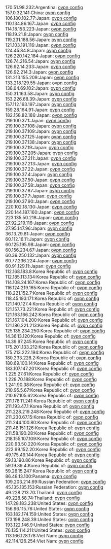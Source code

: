 170.51.98.232:Argentina: [ovpn config](vpn/170_51_98_232.ovpn)  
157.0.32.141:China: [ovpn config](vpn/157_0_32_141.ovpn)  
106.180.102.77:Japan: [ovpn config](vpn/106_180_102_77.ovpn)  
110.134.86.167:Japan: [ovpn config](vpn/110_134_86_167.ovpn)  
114.18.153.223:Japan: [ovpn config](vpn/114_18_153_223.ovpn)  
118.19.21.8:Japan: [ovpn config](vpn/118_19_21_8.ovpn)  
119.231.188.56:Japan: [ovpn config](vpn/119_231_188_56.ovpn)  
121.103.191.116:Japan: [ovpn config](vpn/121_103_191_116.ovpn)  
124.45.84.8:Japan: [ovpn config](vpn/124_45_84_8.ovpn)  
126.220.142.184:Japan: [ovpn config](vpn/126_220_142_184.ovpn)  
126.74.216.54:Japan: [ovpn config](vpn/126_74_216_54.ovpn)  
126.92.14.233:Japan: [ovpn config](vpn/126_92_14_233.ovpn)  
126.92.214.3:Japan: [ovpn config](vpn/126_92_214_3.ovpn)  
131.213.155.209:Japan: [ovpn config](vpn/131_213_155_209.ovpn)  
133.218.129.55:Japan: [ovpn config](vpn/133_218_129_55.ovpn)  
138.64.69.102:Japan: [ovpn config](vpn/138_64_69_102.ovpn)  
150.31.163.58:Japan: [ovpn config](vpn/150_31_163_58.ovpn)  
153.226.68.39:Japan: [ovpn config](vpn/153_226_68_39.ovpn)  
157.112.163.197:Japan: [ovpn config](vpn/157_112_163_197.ovpn)  
159.28.164.91:Japan: [ovpn config](vpn/159_28_164_91.ovpn)  
182.158.82.186:Japan: [ovpn config](vpn/182_158_82_186.ovpn)  
219.100.37.1:Japan: [ovpn config](vpn/219_100_37_1.ovpn)  
219.100.37.108:Japan: [ovpn config](vpn/219_100_37_108.ovpn)  
219.100.37.109:Japan: [ovpn config](vpn/219_100_37_109.ovpn)  
219.100.37.125:Japan: [ovpn config](vpn/219_100_37_125.ovpn)  
219.100.37.138:Japan: [ovpn config](vpn/219_100_37_138.ovpn)  
219.100.37.19:Japan: [ovpn config](vpn/219_100_37_19.ovpn)  
219.100.37.205:Japan: [ovpn config](vpn/219_100_37_205.ovpn)  
219.100.37.211:Japan: [ovpn config](vpn/219_100_37_211.ovpn)  
219.100.37.213:Japan: [ovpn config](vpn/219_100_37_213.ovpn)  
219.100.37.22:Japan: [ovpn config](vpn/219_100_37_22.ovpn)  
219.100.37.4:Japan: [ovpn config](vpn/219_100_37_4.ovpn)  
219.100.37.50:Japan: [ovpn config](vpn/219_100_37_50.ovpn)  
219.100.37.58:Japan: [ovpn config](vpn/219_100_37_58.ovpn)  
219.100.37.67:Japan: [ovpn config](vpn/219_100_37_67.ovpn)  
219.100.37.7:Japan: [ovpn config](vpn/219_100_37_7.ovpn)  
219.100.37.90:Japan: [ovpn config](vpn/219_100_37_90.ovpn)  
220.102.18.130:Japan: [ovpn config](vpn/220_102_18_130.ovpn)  
220.144.187.160:Japan: [ovpn config](vpn/220_144_187_160.ovpn)  
223.135.50.218:Japan: [ovpn config](vpn/223_135_50_218.ovpn)  
27.92.219.116:Japan: [ovpn config](vpn/27_92_219_116.ovpn)  
27.95.147.96:Japan: [ovpn config](vpn/27_95_147_96.ovpn)  
36.13.29.81:Japan: [ovpn config](vpn/36_13_29_81.ovpn)  
60.112.16.11:Japan: [ovpn config](vpn/60_112_16_11.ovpn)  
60.125.195.98:Japan: [ovpn config](vpn/60_125_195_98.ovpn)  
60.156.234.67:Japan: [ovpn config](vpn/60_156_234_67.ovpn)  
60.39.250.132:Japan: [ovpn config](vpn/60_39_250_132.ovpn)  
60.77.236.224:Japan: [ovpn config](vpn/60_77_236_224.ovpn)  
60.91.129.11:Japan: [ovpn config](vpn/60_91_129_11.ovpn)  
112.168.183.8:Korea Republic of: [ovpn config](vpn/112_168_183_8.ovpn)  
112.185.113.134:Korea Republic of: [ovpn config](vpn/112_185_113_134.ovpn)  
114.108.24.167:Korea Republic of: [ovpn config](vpn/114_108_24_167.ovpn)  
116.124.219.165:Korea Republic of: [ovpn config](vpn/116_124_219_165.ovpn)  
118.221.152.7:Korea Republic of: [ovpn config](vpn/118_221_152_7.ovpn)  
118.45.193.171:Korea Republic of: [ovpn config](vpn/118_45_193_171.ovpn)  
121.140.127.4:Korea Republic of: [ovpn config](vpn/121_140_127_4.ovpn)  
121.157.73.221:Korea Republic of: [ovpn config](vpn/121_157_73_221.ovpn)  
121.163.166.242:Korea Republic of: [ovpn config](vpn/121_163_166_242.ovpn)  
121.167.104.200:Korea Republic of: [ovpn config](vpn/121_167_104_200.ovpn)  
121.186.221.213:Korea Republic of: [ovpn config](vpn/121_186_221_213.ovpn)  
125.135.234.250:Korea Republic of: [ovpn config](vpn/125_135_234_250.ovpn)  
14.36.13.120:Korea Republic of: [ovpn config](vpn/14_36_13_120.ovpn)  
14.39.97.245:Korea Republic of: [ovpn config](vpn/14_39_97_245.ovpn)  
175.201.133.212:Korea Republic of: [ovpn config](vpn/175_201_133_212.ovpn)  
175.213.222.194:Korea Republic of: [ovpn config](vpn/175_213_222_194.ovpn)  
180.233.228.2:Korea Republic of: [ovpn config](vpn/180_233_228_2.ovpn)  
180.69.100.14:Korea Republic of: [ovpn config](vpn/180_69_100_14.ovpn)  
183.107.147.201:Korea Republic of: [ovpn config](vpn/183_107_147_201.ovpn)  
1.225.27.61:Korea Republic of: [ovpn config](vpn/1_225_27_61.ovpn)  
1.228.70.188:Korea Republic of: [ovpn config](vpn/1_228_70_188.ovpn)  
1.241.90.38:Korea Republic of: [ovpn config](vpn/1_241_90_38.ovpn)  
210.95.5.67:Korea Republic of: [ovpn config](vpn/210_95_5_67.ovpn)  
210.97.105.62:Korea Republic of: [ovpn config](vpn/210_97_105_62.ovpn)  
211.178.11.241:Korea Republic of: [ovpn config](vpn/211_178_11_241.ovpn)  
211.193.47.1:Korea Republic of: [ovpn config](vpn/211_193_47_1.ovpn)  
211.228.219.248:Korea Republic of: [ovpn config](vpn/211_228_219_248.ovpn)  
211.230.67.15:Korea Republic of: [ovpn config](vpn/211_230_67_15.ovpn)  
211.244.100.80:Korea Republic of: [ovpn config](vpn/211_244_100_80.ovpn)  
211.48.151.126:Korea Republic of: [ovpn config](vpn/211_48_151_126.ovpn)  
211.58.190.28:Korea Republic of: [ovpn config](vpn/211_58_190_28.ovpn)  
218.155.107.109:Korea Republic of: [ovpn config](vpn/218_155_107_109.ovpn)  
220.93.50.220:Korea Republic of: [ovpn config](vpn/220_93_50_220.ovpn)  
222.99.152.20:Korea Republic of: [ovpn config](vpn/222_99_152_20.ovpn)  
49.175.49.144:Korea Republic of: [ovpn config](vpn/49_175_49_144.ovpn)  
59.13.190.86:Korea Republic of: [ovpn config](vpn/59_13_190_86.ovpn)  
59.19.39.4:Korea Republic of: [ovpn config](vpn/59_19_39_4.ovpn)  
59.26.15.247:Korea Republic of: [ovpn config](vpn/59_26_15_247.ovpn)  
86.48.13.100:Panama: [ovpn config](vpn/86_48_13_100.ovpn)  
109.203.214.69:Russian Federation: [ovpn config](vpn/109_203_214_69.ovpn)  
45.135.135.153:Russian Federation: [ovpn config](vpn/45_135_135_153.ovpn)  
49.228.213.70:Thailand: [ovpn config](vpn/49_228_213_70.ovpn)  
49.228.58.74:Thailand: [ovpn config](vpn/49_228_58_74.ovpn)  
147.28.183.238:United States: [ovpn config](vpn/147_28_183_238.ovpn)  
156.96.115.76:United States: [ovpn config](vpn/156_96_115_76.ovpn)  
163.182.174.159:United States: [ovpn config](vpn/163_182_174_159.ovpn)  
173.198.248.39:United States: [ovpn config](vpn/173_198_248_39.ovpn)  
193.122.146.9:United States: [ovpn config](vpn/193_122_146_9.ovpn)  
76.135.114.211:United States: [ovpn config](vpn/76_135_114_211.ovpn)  
113.166.128.178:Viet Nam: [ovpn config](vpn/113_166_128_178.ovpn)  
42.114.126.254:Viet Nam: [ovpn config](vpn/42_114_126_254.ovpn)  
